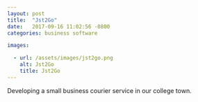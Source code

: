 ```yaml
---
layout: post
title:  "Jst2Go"
date:   2017-09-16 11:02:56 -0800
categories: business software

images:

  - url: /assets/images/jst2go.png
    alt: Jst2Go
    title: Jst2Go
---
```

Developing a small business courier service in our college town.